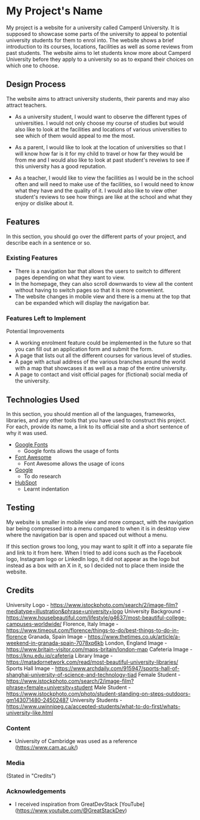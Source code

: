 # My Project's Name

My project is a website for a university called Camperd University. It is supposed to showcase some parts of the university to appeal to potential university students for them to enrol into. The website shows a brief introduction to its courses, locations, facilities as well as some reviews from past students. The website aims to let students know more about Camperd University before they apply to a university so as to expand their choices on which one to choose.

## Design Process
The website aims to attract university students, their parents and may also attract teachers.

- As a university student, I would want to observe the different types of universities. I would not only choose my course of studies but would also like to look at the facilities and locations of various universities to see which of them would appeal to me the most.

- As a parent, I would like to look at the location of universities so that I will know how far is it for my child to travel or how far they would be from me and I would also like to look at past student's reveiws to see if this university has a good reputation.

- As a teacher, I would like to view the facilities as I would be in the school often and will need to make use of the facilities, so I would need to know what they have and the quality of it. I would also like to view other student's reviews to see how things are like at the school and what they enjoy or dislike about it.

## Features

In this section, you should go over the different parts of your project, and describe each in a sentence or so.
 
### Existing Features

- There is a navigation bar that allows the users to switch to different pages depending on what they want to view.
- In the homepage, they can also scroll downwards to view all the content without having to switch pages so that it is more convenient.
- The website changes in mobile view and there is a menu at the top that can be expanded which will display the navigation bar.

### Features Left to Implement
Potential Improvements
- A working enrolment feature could be implemented in the future so that you can fill out an application form and submit the form.
- A page that lists out all the different courses for various level of studies.
- A page with actual address of the various branches around the world with a map that showcases it as well as a map of the entire university.
- A page to contact and visit official pages for (fictional) social media of the university.

## Technologies Used

In this section, you should mention all of the languages, frameworks, libraries, and any other tools that you have used to construct this project. For each, provide its name, a link to its official site and a short sentence of why it was used.

- [Google Fonts](https://fonts.google.com/)
    - Google fonts allows the usage of fonts
- [Font Awesome](https://fontawesome.com/v4/icons/)
    - Font Awesome allows the usage of icons
- [Google](https://www.google.com.sg/)
    - To do research
- [HubSpot](https://blog.hubspot.com/website/html-space#:~:text=If%20you%20want%20to%20place,HTML)
    - Learnt indentation

## Testing
My website is smaller in mobile view and more compact, with the navigation bar being compressed into a menu compared to when it is in desktop view where the navigation bar is open and spaced out without a menu.

If this section grows too long, you may want to split it off into a separate file and link to it from here.
When I tried to add icons such as the Facebook logo, Instagram logo or LinkedIn logo, it did not appear as the logo but instead as a box with an X in it, so I decided not to place them inside the website.

## Credits
University Logo - https://www.istockphoto.com/search/2/image-film?mediatype=illustration&phrase=university+logo
University Background - https://www.housebeautiful.com/lifestyle/g4637/most-beautiful-college-campuses-worldwide/
Florence, Italy Image - https://www.timeout.com/florence/things-to-do/best-things-to-do-in-florence
Granada, Spain Image - https://www.thetimes.co.uk/article/a-weekend-in-granada-spain-7078xp6kb
London, England Image - https://www.britain-visitor.com/maps-britain/london-map
Cafeteria Image - https://knu.edu.iq/cafeteria
Library Image - https://matadornetwork.com/read/most-beautiful-university-libraries/
Sports Hall Image - https://www.archdaily.com/915947/sports-hall-of-shanghai-university-of-science-and-technology-tjad
Female Student - https://www.istockphoto.com/search/2/image-film?phrase=female+university+student
Male Student - https://www.istockphoto.com/photo/student-standing-on-steps-outdoors-gm143071480-24502487
University Students - https://www.uwinnipeg.ca/accepted-students/what-to-do-first/whats-university-like.html

### Content
- University of Cambridge was used as a reference (https://www.cam.ac.uk/)

### Media
(Stated in "Credits")

### Acknowledgements
- I received inspiration from GreatDevStack [YouTube] (https://www.youtube.com/@GreatStackDev)
